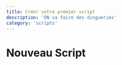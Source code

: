 ```yaml
---
title: Créer votre premier script
description: 'ON va faire des dingueries'
category: 'scripts'
---
```


# Nouveau Script